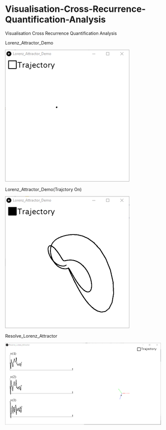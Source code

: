 # Visualisation-Cross-Recurrence-Quantification-Analysis
Visualisation Cross Recurrence Quantification Analysis


Lorenz_Attractor_Demo

![](Lorenz_Attractor_Point.gif)

Lorenz_Attractor_Demo(Trajctory On)

![](Lorenz_Attractor_Trajectory.gif)

Resolve_Lorenz_Attractor

![](Resolve_Lorenz_Attractor.gif)